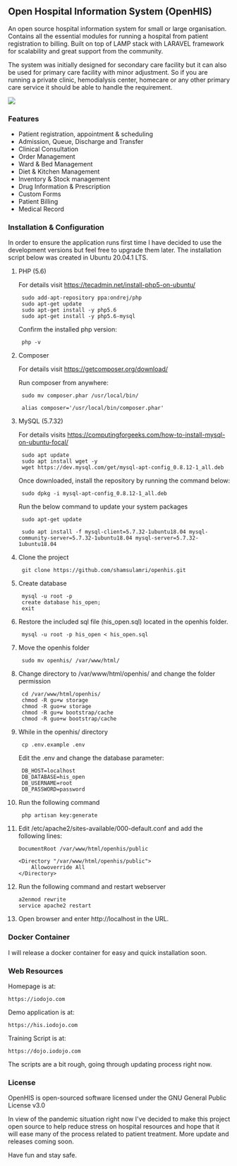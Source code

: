 ## Open Hospital Information System (OpenHIS)

An open source hospital information system for small or large organisation. Contains all the essential modules for running a hospital from patient registration to billing. Built on top of LAMP stack with LARAVEL framework for scalability and great support from the community.

The system was initially designed for secondary care facility but it can also be used for primary care facility with minor adjustment. So if you are running a private clinic, hemodialysis center, homecare or any other primary care service it should be able to handle the requirement.

<img src='https://shamsulamri.github.io/assets/img/prescription.png' class='img-fluid border border-secondary'>

### Features

- Patient registration, appointment & scheduling
- Admission, Queue, Discharge and Transfer
- Clinical Consultation  
- Order Management
- Ward & Bed Management
- Diet & Kitchen Management
- Inventory & Stock management
- Drug Information & Prescription
- Custom Forms
- Patient Billing
- Medical Record 

### Installation & Configuration

In order to ensure the application runs first time I have decided to use the development versions but feel free to upgrade them later. The installation script below was created in Ubuntu 20.04.1 LTS.

1. PHP (5.6)

	For details visit https://tecadmin.net/install-php5-on-ubuntu/

		sudo add-apt-repository ppa:ondrej/php
		sudo apt-get update
		sudo apt-get install -y php5.6
		sudo apt-get install -y php5.6-mysql 

	Confirm the installed php version:

		php -v

2. Composer

	For details visit https://getcomposer.org/download/

	Run composer from anywhere:

		sudo mv composer.phar /usr/local/bin/

		alias composer='/usr/local/bin/composer.phar'

2. MySQL (5.7.32)

	For details visits https://computingforgeeks.com/how-to-install-mysql-on-ubuntu-focal/

		sudo apt update
		sudo apt install wget -y
		wget https://dev.mysql.com/get/mysql-apt-config_0.8.12-1_all.deb

	Once downloaded, install the repository by running the command below:

		sudo dpkg -i mysql-apt-config_0.8.12-1_all.deb

	Run the below command to update your system packages

		sudo apt-get update

		sudo apt install -f mysql-client=5.7.32-1ubuntu18.04 mysql-community-server=5.7.32-1ubuntu18.04 mysql-server=5.7.32-1ubuntu18.04

3. Clone the project
	
		git clone https://github.com/shamsulamri/openhis.git

4. Create database

		mysql -u root -p
		create database his_open;
		exit

5. Restore the included sql file (his_open.sql) located in the openhis folder.

		mysql -u root -p his_open < his_open.sql

6. Move the openhis folder

		sudo mv openhis/ /var/www/html/

7. Change directory to /var/www/html/openhis/ and change the folder permission 

		cd /var/www/html/openhis/
		chmod -R gu+w storage
		chmod -R guo+w storage
		chmod -R gu+w bootstrap/cache
		chmod -R guo+w bootstrap/cache

8. While in the openhis/ directory 

		cp .env.example .env

	Edit the .env and change the database parameter:

		DB_HOST=localhost
		DB_DATABASE=his_open
		DB_USERNAME=root
		DB_PASSWORD=password

9. Run the following command

		php artisan key:generate

10. Edit /etc/apache2/sites-available/000-default.conf and add the following lines:

		DocumentRoot /var/www/html/openhis/public

		<Directory "/var/www/html/openhis/public">
			Allowoverride All
		</Directory>

11. Run the following command and restart webserver

		a2enmod rewrite
		service apache2 restart

12. Open browser and enter http://localhost in the URL.

### Docker Container

I will release a docker container for easy and quick installation soon.

### Web Resources

Homepage is at:

	https://iodojo.com

Demo application is at:

	https://his.iodojo.com

Training Script is at:

	https://dojo.iodojo.com

The scripts are a bit rough, going through updating process right now.

### License

OpenHIS is open-sourced software licensed under the GNU General Public License v3.0

In view of the pandemic situation right now I've decided to make this project open source to help reduce stress on hospital resources and hope that it will ease many of the process related to patient treatment. More update and releases coming soon.

Have fun and stay safe.

